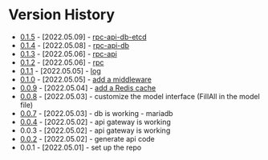 # Version History

- [0.1.5](https://github.com/jasonzou/archdesc-apis/tree/v0.1.5) - [2022.05.09] - [rpc-api-db-etcd](https://github.com/jasonzou/archdesc-apis/blob/v0.1.5/docs/015-rpc-api-etcd.md)
- [0.1.4](https://github.com/jasonzou/archdesc-apis/tree/v0.1.4) - [2022.05.08] - [rpc-api-db](https://github.com/jasonzou/archdesc-apis/blob/v0.1.4/docs/014-rpc-api-etcd.md)
- [0.1.3](https://github.com/jasonzou/archdesc-apis/tree/v0.1.3) - [2022.05.06] - [rpc-api](https://github.com/jasonzou/archdesc-apis/blob/v0.1.3/docs/013-rpc-api.md)
- [0.1.2](https://github.com/jasonzou/archdesc-apis/tree/v0.1.2) - [2022.05.06] - [rpc](https://github.com/jasonzou/archdesc-apis/blob/v0.1.2/docs/012-rpc.md)
- [0.1.1](https://github.com/jasonzou/archdesc-apis/tree/v0.1.1) - [2022.05.05] - [log](https://github.com/jasonzou/archdesc-apis/blob/v0.1.1/docs/011-log.md)
- [0.1.0](https://github.com/jasonzou/archdesc-apis/tree/v0.1.0) - [2022.05.05] - [add a middleware](https://github.com/jasonzou/archdesc-apis/blob/v0.1.0/docs/.06-middleware.md)
- [0.0.9](https://github.com/jasonzou/archdesc-apis/tree/v0.0.9) - [2022.05.04] - [add a Redis cache](https://github.com/jasonzou/archdesc-apis/blob/v0.0.9/docs/009-redis-cache.md)
- [0.0.8](https://github.com/jasonzou/archdesc-apis/tree/v0.0.8) - [2022.05.03] - customize the model interface (FillAll in the model file)
- [0.0.7](https://github.com/jasonzou/archdesc-apis/tree/v0.0.7) - [2022.05.03] - db is working - mariadb
- [0.0.4](https://github.com/jasonzou/archdesc-apis/tree/v0.0.4) - [2022.05.02] - api gateway is working
- 0.0.3 - [2022.05.02] - api gateway is working
- [0.0.2](https://github.com/jasonzou/archdesc-apis/tree/v0.0.2) - [2022.05.02] - generate api code
- 0.0.1 - [2022.05.01] - set up the repo
